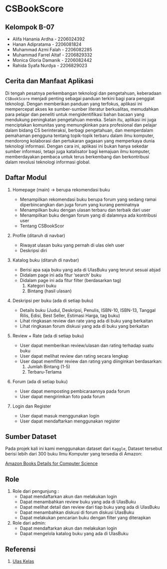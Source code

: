 # CSBookScore

## Kelompok B-07<br>
- Alifa Hanania Ardha - 2206024392<br>
- Hanan Adipratama - 2206081824<br>
- Muhammad Azmi Falah - 2206082285<br>
- Muhammad Farrel Altaf - 2206829332<br>
- Monica Gloria Damanik - 2206082442<br>
- Rahida Syafa Nurdya - 2206829023

## Cerita dan Manfaat Aplikasi 
Di tengah pesatnya perkembangan teknologi dan pengetahuan, keberadaan `CSBookScore` menjadi penting sebagai panduan terkini bagi para penggiat teknologi. Dengan memberikan panduan yang terfokus, aplikasi ini mempercepat akses ke sumber-sumber literatur berkualitas, memudahkan para pelajar dan peneliti untuk mengidentifikasi bahan bacaan yang mendukung peningkatan pengetahuan mereka. Selain itu, aplikasi ini juga menciptakan komunitas yang memungkinkan para profesional dan pelajar dalam bidang CS berinteraksi, berbagi pengetahuan, dan memperdalam pemahaman pengguna tentang topik-topik terbaru dalam ilmu komputer, mendorong kolaborasi dan pertukaran gagasan yang memperkaya dunia teknologi informasi. Dengan cara ini, aplikasi ini bukan hanya sekedar sumber informasi, tetapi juga katalisator bagi kemajuan ilmu komputer, memberdayakan pembaca untuk terus berkembang dan berkontribusi dalam revolusi teknologi informasi global.

## Daftar Modul
1. Homepage (main) -> berupa rekomendasi buku 
    - Menampilkan rekomendasi buku berupa forum yang sedang ramai diperbincangkan dan juga forum yang kurang peminatnya
    - Menampilkan buku dengan ulasan terbaru dan terbaik dari user
    - Menampilkan buku dengan forum yang di dalamnya ada kontribusi user
    - Tentang CSBookScor

2. Profile (ditaruh di navbar)
    - Riwayat ulasan buku yang pernah di ulas oleh user
	- Deskripsi diri

3. Katalog buku (ditaruh di navbar)
    - Berisi apa saja buku yang ada di UlasBuku yang terurut sesuai abjad
    - Didalam page ini ada fitur ‘search’ buku
    - Didalam page ini ada fitur filter (berdasarkan tag) 
        1. Kategori buku
        2. Bintang (hasil ulasan)

4. Deskripsi per buku (ada di setiap buku)
    - Details buku (Judul, Deskripsi, Penulis, ISBN-10, ISBN-13, Tanggal Rilis, Edisi, Best Seller, Estimasi Harga, tag buku)
    - Lihat ringkasan review dan rate yang ada di buku yang berkaitan
    - Lihat ringkasan forum diskusi yang ada di buku yang berkaitan

5. Review + Rate (ada di setiap buku)
    - User dapat memberikan review/ulasan dan rating terhadap suatu buku
    - User dapat melihat review dan rating secara lengkap
    - User dapat memfilter review dan rating yang diinginkan berdasarkan:
        1. Jumlah Bintang (1-5)
        2. Terbaru-Terlama

6. Forum (ada di setiap buku)
    - User dapat memposting pembicaraannya pada forum
    - User dapat mengirimkan foto pada forum

7. Login dan Register
    - User dapat masuk menggunakan login
    - User dapat mendaftarkan menggunakan register


## Sumber Dataset
Pada projek kali ini kami menggunakan dataset dari `Kaggle`, Dataset tersebut berisi lebih dari 300 buku Ilmu Komputer yang tersedia di Amazon:

[Amazon Books Details for Computer Science](https://www.kaggle.com/datasets/uzair01/amazon-books)

## Role
1. Role dari pengunjung : 
    - Dapat mendaftarkan akun dan melakukan login
    - Dapat menambahkan review buku yang ada di UlasBuku 
    - Dapat melihat detail dan review dari tiap buku yang ada di UlasBuku
    - Dapat menambahkan diskusi di forum diskusi UlasBuku
    - Dapat melakukan pencarian buku dengan filter yang diterapkan
2. Role dari admin:
    - Dapat mendaftarkan akun dan melakukan login
    - Dapat mengelola katalog buku yang ada di UlasBuku

## Referensi
1. [Ulas Kelas](https://www.ulaskelas.id/en)
			      
